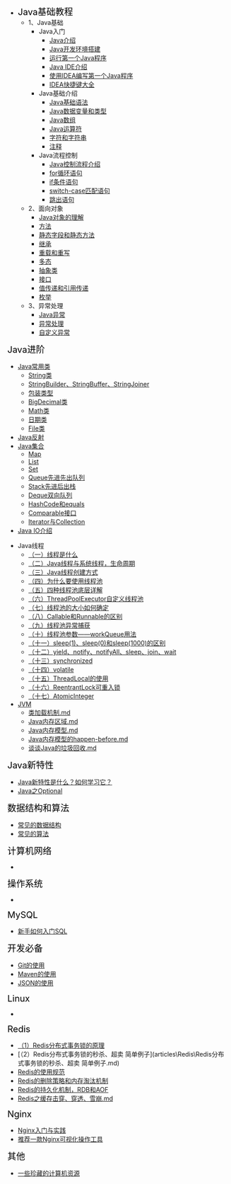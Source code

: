 * <font style="color:black;font-size:20px;font-weight:2px">Java基础教程</font>
    * 1、Java基础
      * Java入门
        * [Java介绍](articles\Java基础\Java入门\Java介绍.md)
        * [Java开发环境搭建](articles\Java基础\Java入门\安装Java运行环境.md)
        * [运行第一个Java程序](articles\Java基础\Java入门\运行第一个Java程序.md)
        * [Java IDE介绍](articles\Java基础\Java入门\JavaIDE介绍.md)
        * [使用IDEA编写第一个Java程序](articles\Java基础\Java入门\使用IDEA编写第一个Java程序.md) 
        * [IDEA快捷键大全](articles\Java基础\Java入门\IDEA快捷键.md) 
      * Java基础介绍
        * [Java基础语法](articles\Java基础\Java基础\1、Java基础语法.md)
        * [Java数据变量和类型](articles\Java基础\Java基础\2、Java数据变量和类型.md)
        * [Java数组](articles\Java基础\Java基础\3、Java数组.md)
        * [Java运算符](articles\Java基础\Java基础\4、Java运算符.md)
        * [字符和字符串](articles\Java基础\Java基础\5、字符和字符串.md)
        * [注释](articles\Java基础\Java基础\6、注释.md)
      * Java流程控制
        * [Java控制流程介绍](articles\Java基础\Java流程控制\6、Java控制流程.md)
        * [for循环语句](articles\Java基础\Java流程控制\循环语句.md)
        * [if条件语句](articles\Java基础\Java流程控制\条件语句.md)
        * [switch-case匹配语句](articles\Java基础\Java流程控制\switch-case匹配语句.md)
        * [跳出语句](articles\Java基础\Java流程控制\跳出语句.md)
    * 2、面向对象
        * [Java对象的理解](articles\面向对象\Head-Java对象的理解.md) 
        * [方法](articles\面向对象\1、方法.md)
        * [静态字段和静态方法](articles\面向对象\2、静态字段和静态方法.md)
        * [继承](articles\面向对象\3、继承.md)
        * [重载和重写](articles\面向对象\4、重载和重写.md)
        * [多态](articles\面向对象\5、多态.md)
        * [抽象类](articles\面向对象\6、抽象类.md)
        * [接口](articles\面向对象\7、接口.md)
        * [值传递和引用传递](articles\面向对象\8、值传递和引用传递.md)
        * [枚举](articles\面向对象\9、枚举.md)
    * 3、异常处理
        * [Java异常](articles\异常处理\1、Java异常.md)
        * [异常处理](articles\异常处理\2、异常处理.md)
        * [自定义异常](articles\异常处理\3、自定义异常.md)

<font style="color:black;font-size:20px;font-weight:2px">Java进阶</font>

* [Java常用类](articles\Java进阶\常用类\Java常用类.md)
  * [String类](articles\Java进阶\常用类\String.md)
  * [StringBuilder、StringBuffer、StringJoiner](articles\Java进阶\常用类\StringBuilder、StringBuffer、StringJoiner.md)
  * [包装类型](articles\Java进阶\常用类\包装类型.md)
  * [BigDecimal类](articles\Java进阶\常用类\BigDecimal.md)
  * [Math类](articles\Java进阶\常用类\Math类.md)
  * [日期类](articles\Java进阶\常用类\日期类.md)
  * [File类](articles\Java进阶\常用类\File类.md)
* [Java反射](articles\Java进阶\反射\Java反射.md)
* [Java集合](articles\Java进阶\集合\集合类的介绍.md)
  * [Map](articles\Java进阶\集合\Map.md)
  * [List](articles\Java进阶\集合\List.md)
  * [Set](articles\Java进阶\集合\Set.md)
  * [Queue先进先出队列](articles\Java进阶\集合\Queue.md) 
  * [Stack先进后出栈](articles\Java进阶\集合\Stack.md) 
  * [Deque双向队列](articles\Java进阶\集合\Deque.md) 
  * [HashCode和equals](articles\Java进阶\集合\HashCode和equals.md)
  * [Comparable接口](articles\Java进阶\集合\Comparable接口.md)
  * [Iterator与Collection](articles\Java进阶\集合\Iterator与Collection.md)
* [Java IO介绍](articles\Java进阶\IO\IO.md)

- Java线程
  - [（一）线程是什么](articles\Java线程\（一）线程是什么.md)
  - [（二）Java线程与系统线程，生命周期](articles\Java线程\（二）Java线程与系统线程，生命周期.md)
  - [（三）Java线程创建方式](articles\Java线程\（三）Java线程创建方式.md)
  - [（四）为什么要使用线程池](articles\Java线程\（四）为什么要使用线程池.md)
  - [（五）四种线程池底层详解](articles\Java线程\（五）四种线程池底层详解.md)
  - [（六）ThreadPoolExecutor自定义线程池](articles\Java线程\（六）ThreadPoolExecutor自定义线程池.md)
  - [（七）线程池的大小如何确定](articles\Java线程\（七）线程池的大小如何确定.md)
  - [（八）Callable和Runnable的区别](articles\Java线程\（八）Callable和Runnable的区别.md)
  - [（九）线程池异常捕获](articles\Java线程\（九）线程池异常捕获.md)
  - [（十）线程池参数——workQueue用法](articles\Java线程\（十）线程池参数——workQueue用法.md)
  - [（十一）sleep(1)、sleep(0)和sleep(1000)的区别](articles\Java线程\（十一）sleep(1)、sleep(0)和sleep(1000)的区别.md)
  - [（十二）yield、notify、notifyAll、sleep、join、wait](articles\Java线程\（十二）yield、notify、notifyAll、sleep、join、wait.md)
  - [（十三）synchronized](articles\Java线程\（十三）synchronized.md)
  - [（十四）volatile](articles\Java线程\（十四）volatile.md)
  - [（十五）ThreadLocal的使用](articles\Java线程\（十五）ThreadLocal的使用.md)
  - [（十六）ReentrantLock可重入锁](articles\Java线程\（十六）ReentrantLock可重入锁.md)
  -  [（十七）AtomicInteger](articles\Java线程\（十七）AtomicInteger.md) 
- [JVM](articles\JVM\JVM掌握的知识点.md) 
  -  [类加载机制.md](articles\JVM\类加载机制.md)
  -  [Java内存区域.md](articles\JVM\Java内存区域.md) 
  -  [Java内存模型.md](articles\JVM\Java内存模型.md) 
  -  [Java内存模型的happen-before.md](articles\JVM\Java内存模型的happen-before.md) 
  -  [谈谈Java的垃圾回收.md](articles\JVM\谈谈Java的垃圾回收.md) 

<font style="color:black;font-size:20px;font-weight:2px">Java新特性</font>

- [Java新特性是什么？如何学习它？](articles\Java新特性\Java8新特性.md)
- [Java之Optional](articles\Java新特性\Java8之Optional.md)  

<font style="color:black;font-size:20px;font-weight:2px">数据结构和算法</font>

-  [常见的数据结构](articles\数据结构与算法\常见的数据结构.md) 
-  [常见的算法](articles\数据结构与算法\常见的算法.md) 

<font style="color:black;font-size:20px;font-weight:2px">计算机网络</font>

- 

<font style="color:black;font-size:20px;font-weight:2px">操作系统</font>

- 

<font style="color:black;font-size:20px;font-weight:2px">MySQL</font>

-  [新手如何入门SQL](articles\MySQL\新手如何入门SQL.md) 

<font style="color:black;font-size:20px;font-weight:2px">开发必备</font>

-  [Git的使用](articles\开发辅助工具\Git的使用.md) 
-  [Maven的使用](articles\开发辅助工具\Maven的使用.md) 
-  [JSON的使用](articles\开发辅助工具\JSON的使用.md) 

<font style="color:black;font-size:20px;font-weight:2px">Linux</font>

- 

<font style="color:black;font-size:20px;font-weight:2px">Redis</font>

- [（1）Redis分布式事务锁的原理](articles\Redis\Redis分布式事务锁的原理.md)
- [（2）Redis分布式事务锁的秒杀、超卖 简单例子](articles\Redis\Redis分布式事务锁的秒杀、超卖 简单例子.md) 
-  [Redis的使用规范](articles\Redis\Redis的使用规范有哪些？.md) 
-  [Redis的删除策略和内存淘汰机制](articles\Redis\Redis的删除策略和内存淘汰机制.md) 
-  [Redis的持久化机制，RDB和AOF](articles\Redis\Redis的持久化机制，RDB和AOF.md) 
-  [Redis之缓存击穿、穿透、雪崩.md](articles\Redis\Redis之缓存击穿、穿透、雪崩.md) 

<font style="color:black;font-size:20px;font-weight:2px">Nginx</font>

-  [Nginx入门与实践](articles\Nginx\Nginx入门.md) 
-  [推荐一款Nginx可视化操作工具](articles\Nginx\推荐一款Nginx可视化操作工具.md) 

<font style="color:black;font-size:20px;font-weight:2px">其他</font>

- [一些珍藏的计算机资源](https://github.com/DogerRain/awesome-programming-resources/blob/main/README.md)